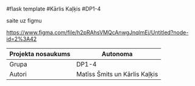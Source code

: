 #flask template
#Kārlis Kaļķis
#DP1-4

saite uz figmu

https://www.figma.com/file/h2pRAhsVMQcAnwgJnqlmEj/Untitled?node-id=2%3A42

Projekta nosaukums| Autonoma
------------------|---------
Grupa | DP1-4
Autori| Matīss Šmits un Kārlis Kaļķis
